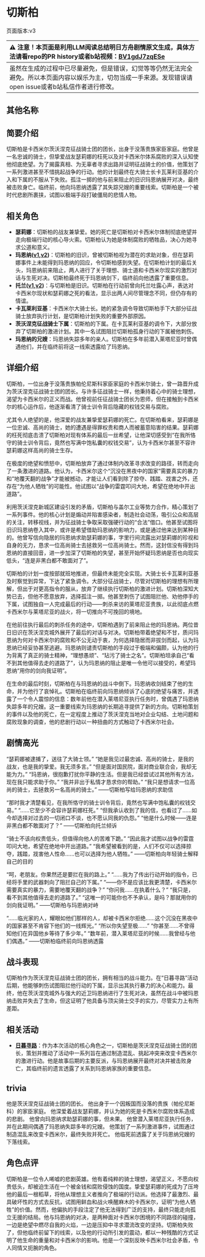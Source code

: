 # 切斯柏
页面版本:v3
 

| :warning: 注意！本页面是利用LLM阅读总结明日方舟剧情原文生成，具体方法请看repo的PR history或者b站视频：[BV1gdJ7zqESe](https://www.bilibili.com/video/BV1gdJ7zqESe/)         |
|:----------------------------|
| 虽然在生成的过程中已尽量避免，但是错误，幻觉等等仍然无法完全避免。所以本页面内容以娱乐为主，切勿当成一手来源。发现错误请open issue或者b站私信作者进行修改。|



## 其他名称

## 简要介绍
切斯柏是卡西米尔茨沃涅克征战骑士团的团长，出身于没落贵族家臣家庭。他曾是一名忠诚的骑士，但挚爱战友瑟莉娜的枉死以及对卡西米尔体系腐败的深入认知使他彻底绝望。为了揭露真相、为无辜者寻求出路并证明征战骑士的价值，他策划了一系列激进甚至不惜挑起战争的行动。他的计划最终在大骑士长卡瓦莱利亚基的介入和下属的不服从下失败。孤注一掷的他与前来阻止的旧识玛恩纳展开对决，最终被击败身亡。临终前，他向玛恩纳透露了其失踪兄嫂的重要线索。切斯柏是一个被时代悲剧所裹挟，试图以极端手段打破僵局的悲情人物。
## 相关角色
-   **瑟莉娜**：切斯柏的战友兼挚爱。她的死亡是切斯柏对卡西米尔体制彻底绝望并走向极端行动的核心导火索。切斯柏认为她是体制腐败的牺牲品，决心为她寻求公道和意义。
-   **玛恩纳([v1](../chars/char_4064_mlynar.md),[v2](char_4064_mlynar.md))**：切斯柏的旧识，曾被切斯柏视为潜在的求助对象，但在瑟莉娜事件上未能得到玛恩纳的回应，令切斯柏感到失望。在切斯柏计划的最后关头，玛恩纳前来阻止，两人进行了关于理想、骑士道和卡西米尔现实的激烈对话与生死对决。切斯柏最终死于玛恩纳剑下，临终前向他透露了重要信息。
-   **托兰([v1](../chars/extended_char_tuo_lan.md),[v2](extended_char_tuo_lan.md))**：与切斯柏是旧识。切斯柏在行动前曾向托兰吐露心声，表达对卡西米尔现状和瑟莉娜之死的看法，显示出两人间尽管理念不同，但仍存有的情谊。
-   **卡瓦莱利亚基**：卡西米尔大骑士长。她的紧急调令导致切斯柏手下大部分征战骑士放弃执行计划，是切斯柏计划失败的重要外部原因。
-   **茨沃涅克征战骑士下属**：切斯柏的下属。在卡瓦莱利亚基的调令下，大部分放弃了切斯柏的激进计划。其中一名试图阻拦切斯柏孤身行动的下属被他刺伤。
-   **玛恩纳的兄嫂**：玛恩纳失踪多年的亲人。切斯柏在多年前潜入莱塔尼亚时曾偶遇他们，并在临终前将这一线索透露给了玛恩纳。
## 详细介绍
切斯柏，一位出身于没落贵族帕伦尼斯科家臣家庭的卡西米尔骑士，曾一路晋升成为茨沃涅克征战骑士团的团长。与许多征战骑士一样，他秉持着心中的骑士理想，渴望为卡西米尔的正义而战。他曾视前任征战骑士团长为恩师，但在接触到卡西米尔的核心运作后，他逐渐看清了骑士训令背后隐藏的权钱交易与腐败。

尤其令人绝望的是，他深爱的战友兼挚爱瑟莉娜的死亡。在切斯柏看来，瑟莉娜是一位忠诚、高尚的骑士，她的遭遇是得罪权贵和商人而被蓄意陷害的结果。瑟莉娜的枉死彻底击溃了切斯柏对现有体系的最后一丝希望，让他深切感受到“在我所恪守的骑士训令背后，竟然也写满中饱私囊的权钱交易”，认为卡西米尔甚至不容许瑟莉娜这样高尚的骑士生存。

在极度的绝望和愤怒中，切斯柏放弃了通过体制内改革寻求改变的路径，转而走向了一条激进的道路。他认为，卡西米尔这个“沉没在黑夜中的国家”需要真实的暴力和“地覆天翻的战争”才能被撼动，才能让人们看到除了掠夺、践踏、戕害之外，还存在“为他人牺牲”的可能性。他试图以“战争的雷霆叩问大地，希望在绝地中开出道路”。

利用茨沃涅克新城区建设引发的矛盾，切斯柏与盖尔工业等势力合作，精心策划了一系列事件。他的核心计划是煽动并陷害感染者，制造社会动荡，吸引公众和高层的关注，转移视线，并为征战骑士争取采取强硬行动的“合法”借口。他甚至试图将旧识玛恩纳卷入其中，或许是希望借助玛恩纳的影响力，或是通过他来达到某种目的。他曾写信向隐居的玛恩纳求助瑟莉娜的事，字里行间流露出对瑟莉娜的珍视和自身的无力，恳求一位高尚骑士去拯救另一位高尚骑士。然而，这封信没有得到玛恩纳的直接回音，进一步加深了切斯柏的失望，甚至开始怀疑玛恩纳是否也向现实低头，“连是非黑白都不敢面对了”。

切斯柏的计划一度按部就班地推进，但最终未能完全实现。大骑士长卡瓦莱利亚基及时察觉到异常，下达了紧急调令。大部分征战骑士，尽管对切斯柏的理想有所理解，但出于对更高指令的服从，放弃了继续执行切斯柏的激进计划。切斯柏深知大势已去，但他不愿意放弃，选择孤注一掷。他甚至刺伤了试图阻拦他、劝他停手的下属，试图独自一人完成最后的行动——刺杀来访的莱塔尼亚贵族，以此彻底点燃卡西米尔与莱塔尼亚的战火，将一切推向不可挽回的境地。

在他前往执行最后的刺杀任务的途中，切斯柏遇到了前来阻止他的玛恩纳。两位昔日旧识在茨沃涅克城外展开了最后的对话与对决。切斯柏带着绝望和不甘，质问玛恩纳为何对卡西米尔的腐败和不公无动于衷，为何选择隐居而非拔剑而起，认为玛恩纳已经妥协甚至逃避。玛恩纳则谴责切斯柏的手段过于极端和偏颇，认为他的行为背离了真正的骑士精神，“理想愚顽”、“玷污了骑士之名”。切斯柏坦承自己“看不到其他值得去走的道路了”，认为玛恩纳的阻止是唯一令他可以接受的，希望玛恩纳“用你的剑向我证明”。

在生命的最后时刻，切斯柏在与玛恩纳的战斗中倒下。玛恩纳收剑结束了他的生命，并为他行了哀悼礼。切斯柏在临终前向玛恩纳倾诉了心底的绝望与痛苦，并透露了一个令人震惊的信息：数年前他在潜入莱塔尼亚执行任务时，曾偶遇了玛恩纳失踪多年的兄嫂。这一重要线索为玛恩纳的长期追寻提供了新的方向。切斯柏策划的事件以及他的死亡，在一定程度上推动了茨沃涅克当地对企业勾结、土地问题和腐败现象的调查，他的悲剧行动以一种扭曲的方式触动了卡西米尔社会。
## 剧情高光
“瑟莉娜被逮捕了，送往了大骑士领。”
“她是我见过最忠诚、高尚的骑士，是我的战友，也是我的挚爱。我无须多言。”
“但是面对国民院，面对商业联合会，我却无能为力。”
“玛恩纳，很抱歉打扰你平静的生活。但是我已经尝试过其他所有方法，现在我只能求助于你。”
“我并非出于私情才恳求你的帮助。”
“我只是想请求一位高尚的骑士，去拯救另一名高尚的骑士。”
——切斯柏写给玛恩纳的求助信

“那时我才清楚看见，在我所恪守的骑士训令背后，竟然也写满中饱私囊的权钱交易。”
“......它至少不会容许瑟莉娜枉死。”
“但我承认收到了我的信，也看过了......如今却选择对过去的一切闭口不谈，也不愿认同我的仇怨。”
“他是什么时候——连是非黑白都不敢面对了？”
——切斯柏向托兰倾诉

“骑士不该向权贵低头，但值得向他人的苦难下跪。”
“因此我才试图以战争的雷霆叩问大地，希望在绝地中开出道路。”
“我希望被看到的是，人们不仅可以选择掠夺，践踏，戕害他人性命......也可以选择为他人牺牲。”
——切斯柏向年轻骑士解释自己的目的

“呵，老朋友。你果然还是要拦在我的路上。”
“......我为了传出行动开始的指令，已经将手里的武器刺向了阻拦自己的下属。”
“——你不是应该比我更清楚，卡西米尔需要真实的暴力，需要地覆天翻的战争？”
“你问我......在执着什么？”
“我只是，看不到其他值得去走的道路了。”
“这唯一的可能你也不予承认，是吗？那就用你的剑向我证明。”
——切斯柏与玛恩纳对峙

“......临光家的人，耀眼如他们那样的人，却被卡西米尔拒绝......这个沉没在黑夜中的国家甚至不肯容下他们的一线辉光。”
“所以你失望至极......”
“你甚至......不曾得知他们在异国他乡等待了多少年。”
“数年前，潜入莱塔尼亚的时候......我曾经与他们偶遇。”
——切斯柏临终前向玛恩纳透露
## 战斗表现
切斯柏作为茨沃涅克征战骑士团的团长，拥有相当的战斗能力。在“日暮寻路”活动后期，他能够刺伤试图阻拦他行动的下属，显示出其执行暴力的决心和能力。最终，他在茨沃涅克城外与强大的近卫玛恩纳进行了生死对决，虽然在战斗中被玛恩纳击败并失去了生命，但这证明了他具备与顶尖骑士交手的实力，尽管实力上有所差距。
## 相关活动
-   **[日暮寻路](../stories/act12mini.md)**：作为本次活动的核心角色之一，切斯柏是茨沃涅克征战骑士团的团长，策划并推动了活动中一系列旨在通过制造混乱、挑起冲突来改变卡西米尔的激进行动。他是故事后期的主要反派，与玛恩纳展开最终对决并被击败身亡，其临终前的遗言透露了关系到玛恩纳家族的重要信息。
## trivia
他是茨沃涅克征战骑士团的团长。
他出身于一个因叛国而没落的贵族（帕伦尼斯科）的家臣家庭。
他深爱着战友瑟莉娜，并认为她的死是卡西米尔腐败体系造成的悲剧。
他曾向玛恩纳求助瑟莉娜的事，但未果。
他曾潜入莱塔尼亚执行任务，并在此期间偶遇了玛恩纳失踪多年的兄嫂。
他策划了一系列激进事件，试图通过制造混乱来改变卡西米尔，最终失败并死亡。
他临死前透露了关于玛恩纳兄嫂的下落线索。
## 角色点评
切斯柏是一位令人唏嘘的悲剧英雄。他有着纯粹的骑士理想，渴望正义，不愿向权贵低头，却被迫生活在一个被金钱和腐败侵蚀的国度。挚爱瑟莉娜的死成为了压垮他的最后一根稻草，将他从理想主义者推向了极端的行动派。他选择了最激烈、最具破坏性的方式去反抗，试图用鲜血和战火唤醒麻木的卡西米尔，证明“为他人牺牲”的价值。然而，他偏执的手段注定了他无法得到广泛的支持，最终只能走向孤立无援的结局。他与玛恩纳的对决，是两种面对卡西米尔困境的不同路径的碰撞，一边是绝望中燃尽自我的火焰，一边是压抑中寻求潜流改变的坚持。切斯柏失败了，但他临终前留下的线索，以及他的行动所引发的震动，都以一种残酷的方式证明了他生命的重量和对卡西米尔的影响。他是一个深刻反映卡西米尔社会矛盾，令人同情又扼腕的角色。